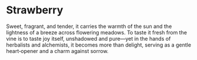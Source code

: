 # Strawberry

Sweet, fragrant, and tender, it carries the warmth of the sun and the lightness of a breeze across flowering meadows. To taste it fresh from the vine is to taste joy itself, unshadowed and pure—yet in the hands of herbalists and alchemists, it becomes more than delight, serving as a gentle heart‑opener and a charm against sorrow.

